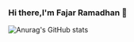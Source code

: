 ### Hi there,I'm Fajar Ramadhan 👋

![Anurag's GitHub stats](https://github-readme-stats.vercel.app/api?username=Fajarr021123&show_icons=true&theme=radical)
